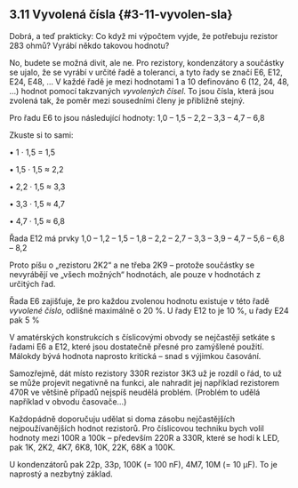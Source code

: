## 3.11 Vyvolená čísla {#3-11-vyvolen-sla}

Dobrá, a teď prakticky: Co když mi výpočtem vyjde, že potřebuju rezistor 283 ohmů? Vyrábí někdo takovou hodnotu?

No, budete se možná divit, ale ne. Pro rezistory, kondenzátory a součástky se ujalo, že se vyrábí v určité řadě a toleranci, a tyto řady se značí E6, E12, E24, E48, … V každé řadě je mezi hodnotami 1 a 10 definováno 6 (12, 24, 48, …) hodnot pomocí takzvaných _vyvolených čísel_. To jsou čísla, která jsou zvolená tak, že poměr mezi sousedními členy je přibližně stejný.

Pro řadu E6 to jsou následující hodnoty: 1,0 – 1,5 – 2,2 – 3,3 – 4,7 – 6,8

Zkuste si to sami:

• 1 · 1,5 = 1,5

• 1,5 · 1,5 ≈ 2,2

• 2,2 · 1,5 ≈ 3,3

• 3,3 · 1,5 ≈ 4,7

• 4,7 · 1,5 ≈ 6,8

Řada E12 má prvky 1,0 – 1,2 – 1,5 – 1,8 – 2,2 – 2,7 – 3,3 – 3,9 – 4,7 – 5,6 – 6,8 – 8,2

Proto píšu o „rezistoru 2K2“ a ne třeba 2K9 – protože součástky se nevyrábějí ve „všech možných“ hodnotách, ale pouze v hodnotách z určitých řad.

Řada E6 zajišťuje, že pro každou zvolenou hodnotu existuje v této řadě _vyvolené číslo_, odlišné maximálně o 20 %. U řady E12 to je 10 %, u řady E24 pak 5 %

V amatérských konstrukcích s číslicovými obvody se nejčastěji setkáte s řadami E6 a E12, které jsou dostatečně přesné pro zamýšlené použití. Málokdy bývá hodnota naprosto kritická – snad s výjimkou časování.

Samozřejmě, dát místo rezistory 330R rezistor 3K3 už je rozdíl o řád, to už se může projevit negativně na funkci, ale nahradit jej například rezistorem 470R ve většině případů nejspíš neudělá problém. (Problém to udělá například v obvodu časovače...)

Každopádně doporučuju udělat si doma zásobu nejčastějších nejpoužívanějších hodnot rezistorů. Pro číslicovou techniku bych volil hodnoty mezi 100R a 100k – především 220R a 330R, které se hodí k LED, pak 1K, 2K2, 4K7, 6K8, 10K, 22K, 68K a 100K.

U kondenzátorů pak 22p, 33p, 100K (= 100 nF), 4M7, 10M (= 10 µF). To je naprostý a nezbytný základ.
